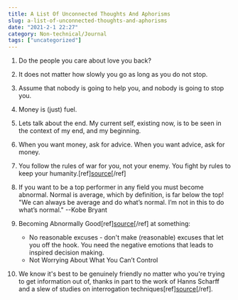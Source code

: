 ```yaml
---
title: A List Of Unconnected Thoughts And Aphorisms
slug: a-list-of-unconnected-thoughts-and-aphorisms
date: "2021-2-1 22:27"
category: Non-technical/Journal
tags: ["uncategorized"]
---
```


1.  Do the people you care about love you back?

2.  It does not matter how slowly you go as long as you do not stop.

3.  Assume that nobody is going to help you, and nobody is going to stop you.

4.  Money is (just) fuel.

5.  Lets talk about the end. My current self, existing now, is to be seen in
    the context of my end, and my beginning.

6.  When you want money, ask for advice. When you want advice, ask for money.

7.  You follow the rules of war for you, not your enemy. You fight by rules to
    keep your
    humanity.[ref][source](https://www.globalo.com/history-wwii-charlie-brown-franz-stigler-incident/)[/ref]

8.  If you want to be a top performer in any field you must become abnormal.
    Normal is average, which by definition, is far below the top! "We can always
    be average and do what’s normal. I’m not in this to do what’s normal."
    --Kobe Bryant

9.  Becoming Abnormally Good[ref][source](https://capitalandgrowth.org/answers/Article/3217401/Become-Abnormal)[/ref] at something:

    - No reasonable excuses - don't make (reasonable) excuses that let you off the hook. You need the negative emotions that leads to inspired decision making.
    - Not Worrying About What You Can’t Control

10. We know it's best to be genuinely friendly no matter who you're trying to
    get information out of, thanks in part to the work of Hanns Scharff and a
    slew of studies on interrogation
    techniques[ref][source](https://psmag.com/social-justice/nazi-interrogator-revealed-value-kindness-84747)[/ref].
